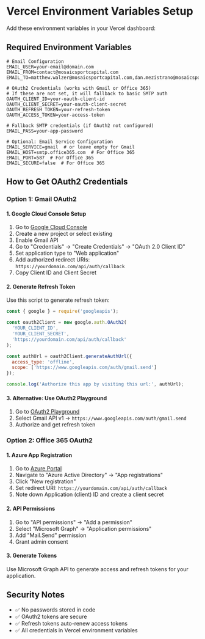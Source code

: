 # Vercel Environment Variables Setup

Add these environment variables in your Vercel dashboard:

## Required Environment Variables

```env
# Email Configuration
EMAIL_USER=your-email@domain.com
EMAIL_FROM=contact@mosaicsportcapital.com
EMAIL_TO=matthew.walzer@mosaicsportcapital.com,dan.mezistrano@mosaicsportcapital.com

# OAuth2 Credentials (works with Gmail or Office 365)
# If these are not set, it will fallback to basic SMTP auth
OAUTH_CLIENT_ID=your-oauth-client-id
OAUTH_CLIENT_SECRET=your-oauth-client-secret
OAUTH_REFRESH_TOKEN=your-refresh-token
OAUTH_ACCESS_TOKEN=your-access-token

# Fallback SMTP credentials (if OAuth2 not configured)
EMAIL_PASS=your-app-password

# Optional: Email Service Configuration
EMAIL_SERVICE=gmail  # or leave empty for Gmail
EMAIL_HOST=smtp.office365.com  # For Office 365
EMAIL_PORT=587  # For Office 365
EMAIL_SECURE=false  # For Office 365
```

## How to Get OAuth2 Credentials

### Option 1: Gmail OAuth2

#### 1. Google Cloud Console Setup
1. Go to [Google Cloud Console](https://console.cloud.google.com/)
2. Create a new project or select existing
3. Enable Gmail API
4. Go to "Credentials" → "Create Credentials" → "OAuth 2.0 Client ID"
5. Set application type to "Web application"
6. Add authorized redirect URIs: `https://yourdomain.com/api/auth/callback`
7. Copy Client ID and Client Secret

#### 2. Generate Refresh Token
Use this script to generate refresh token:

```javascript
const { google } = require('googleapis');

const oauth2Client = new google.auth.OAuth2(
  'YOUR_CLIENT_ID',
  'YOUR_CLIENT_SECRET',
  'https://yourdomain.com/api/auth/callback'
);

const authUrl = oauth2Client.generateAuthUrl({
  access_type: 'offline',
  scope: ['https://www.googleapis.com/auth/gmail.send']
});

console.log('Authorize this app by visiting this url:', authUrl);
```

#### 3. Alternative: Use OAuth2 Playground
1. Go to [OAuth2 Playground](https://developers.google.com/oauthplayground/)
2. Select Gmail API v1 → `https://www.googleapis.com/auth/gmail.send`
3. Authorize and get refresh token

### Option 2: Office 365 OAuth2

#### 1. Azure App Registration
1. Go to [Azure Portal](https://portal.azure.com/)
2. Navigate to "Azure Active Directory" → "App registrations"
3. Click "New registration"
4. Set redirect URI: `https://yourdomain.com/api/auth/callback`
5. Note down Application (client) ID and create a client secret

#### 2. API Permissions
1. Go to "API permissions" → "Add a permission"
2. Select "Microsoft Graph" → "Application permissions"
3. Add "Mail.Send" permission
4. Grant admin consent

#### 3. Generate Tokens
Use Microsoft Graph API to generate access and refresh tokens for your application.

## Security Notes
- ✅ No passwords stored in code
- ✅ OAuth2 tokens are secure
- ✅ Refresh tokens auto-renew access tokens
- ✅ All credentials in Vercel environment variables
